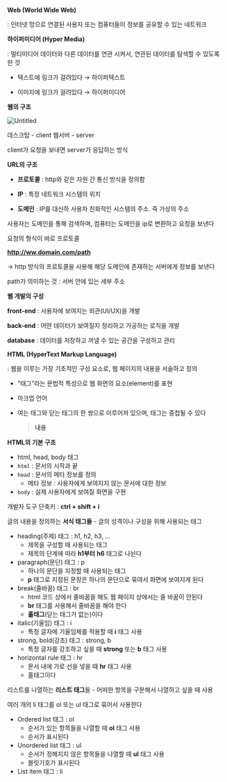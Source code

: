 **Web (World Wide Web)**

: 인터넷 망으로 연결된 사용자 또는 컴퓨터들이 정보를 공유할 수 있는 네트워크

**하이퍼미디어 (Hyper Media)**

: 멀티미디어 데이터와 다른 데이터를 연관 시켜서, 연관된 데이터를 탐색할 수 있도록 한 것

- 텍스트에 링크가 걸려있다 → 하이퍼텍스트

- 이미지에 링크가 걸려있다 → 하이퍼미디어

**웹의 구조**

![Untitled](https://s3-us-west-2.amazonaws.com/secure.notion-static.com/7166fa51-2df8-47e9-92f1-e24f091696db/Untitled.png)

데스크탑 - client    웹서버 - server

client가 요청을 보내면 server가 응답하는 방식

**URL의 구조**

- **프로토콜** : http와 같은 자원 간 통신 방식을 정의함

- **IP** : 특정 네트워크 시스템의 위치

- **도메인** : IP를 대신하 사용자 친화적인 시스템의 주소. 즉 가상의 주소

사용자는 도메인을 통해 검색하며, 컴퓨터는 도메인을 ip로 변환하고 요청을 보낸다

요청의 형식이 바로 프로토콜

**http://ww.domain.com/path**

→ http 방식의 프로토콜을 사용해 해당 도메인에 존재하는 서버에게 정보를 보낸다

path가 의미하는 것 : 서버 안에 있는 세부 주소

**웹 개발의 구성**

**front-end** : 사용자에 보여지는 외관(UI/UX)을 개발

**back-end** : 어떤 데이터가 보여질지 정리하고 가공하는 로직을 개발

**database** : 데이터를 저장하고 꺼낼 수 있는 공간을 구성하고 관리

**HTML (HyperText Markup Language)**

: 웹을 이루는 가장 기초적인 구성 요소로, 웹 페이지의 내용을 서술하고 정의

- “태그”라는 문법적 특성으로 웹 화면의 요소(element)를 표현
- 마크업 언어
- 여는 태그와 닫는 태그의 한 쌍으로 이루어져 있으며, 태그는 중첩될 수 있다
    
    > **<html>내용</html>**
    > 

**HTML의 기본 구조**

- html, head, body 태그
- `html` : 문서의 시작과 끝
- `head` : 문서의 메타 정보를 정의
    - 메타 정보 : 사용자에게 보여지지 않는 문서에 대한 정보
- `body` : 실제 사용자에게 보여질 화면을 구현

개발자 도구 단축키 : **ctrl + shift + i**

글의 내용을 정의하는 **서식 태그들** - 글의 성격이나 구성을 위해 사용되는 태그

- heading(주제) 태그 : h1, h2, h3, …
    - 제목을 구성할 때 사용되는 태그
    - 제목의 단계에 따라 **h1부터** **h6** 태그로 나뉜다
- paragraph(문단) 태그 : p
    - 하나의 문단을 지정할 때 사용되는 태그
    - **p** 태그로 지정된 문장은 하나의 문단으로 묶여서 화면에 보여지게 된다
- break(줄바꿈) 태그 : br
    - html 코드 상에서 줄바꿈을 해도 웹 페이지 상에서는 줄 바꿈이 안된다
    - **br** 태그를 사용해서 줄바꿈을 해야 한다
    - **홀태그**(닫는 태그가 없는)이다
- italic(기울임) 태그 : i
    - 특정 글자에 기울임체를 적용할 때 **i** 태그 사용
- strong, bold(강조) 태그 : strong, b
    - 특정 글자를 강조하고 싶을 때 **strong** 또는 **b** 태그 사용
- horizontal rule 태그 : hr
    - 문서 내에 가로 선을 넣을 때 **hr** 태그 사용
    - 홀태그이다

리스트를 나열하는 **리스트 태그**들 - 어떠한 항목을 구분해서 나열하고 싶을 때 사용

여러 개의 li 태그를 ol 또는 ul 태그로 묶어서 사용한다

- Ordered list 태그 : ol
    - 순서가 있는 항목들을 나열할 때 **ol** 태그 사용
    - 순서가 표시된다
- Unordered list 태그 : ul
    - 순서가 정해지지 않은 항목들을 나열할 때 **ul** 태그 사용
    - 블릿기호가 표시된다
- List item 태그 : li
